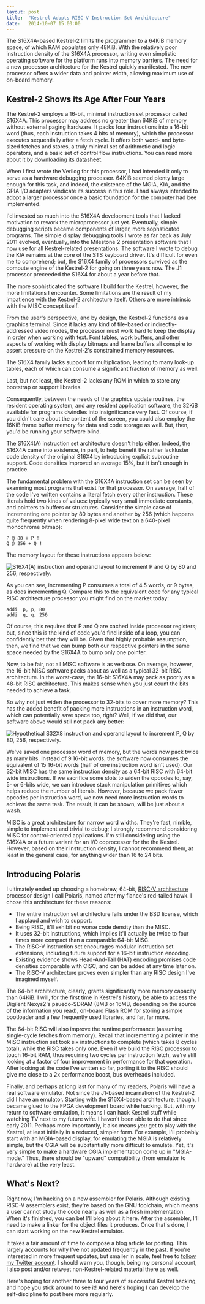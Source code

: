 ```yaml
---
layout: post
title:  "Kestrel Adopts RISC-V Instruction Set Architecture"
date:   2014-10-07 15:00:00
---
```


The S16X4A-based Kestrel-2 limits the programmer to a 64KiB memory space, of which RAM populates only 48KiB.
With the relatively poor instruction density of the S16X4A processor, writing even simplistic operating software for the platform runs into memory barriers.
The need for a new processor architecture for the Kestrel quickly manifested.
The new processor offers a wider data and pointer width, allowing maximum use of on-board memory.

## Kestrel-2 Shows its Age After Four Years

The Kestrel-2 employs a 16-bit, minimal instruction set processor called S16X4A.
This processor may address no greater than 64KiB of memory without external paging hardware.
It packs four instructions into a 16-bit word (thus, each instruction takes 4 bits of memory),
which the processor executes sequentially after a fetch cycle.
It offers both word- and byte-sized fetches and stores,
a truly minimal set of arithmetic and logic operators,
and a basic set of control flow instructions.
You can read more about it by [downloading its datasheet](https://github.com/KestrelComputer/kestrel/blob/master/cores/S16X4A/doc/datasheet.pdf).

When I first wrote the Verilog for this processor, I had intended it only to serve as a hardware debugging processor.
64KiB seemed plenty large enough for this task, and indeed, the existence of the MGIA, KIA, and the GPIA I/O adapters vindicate its success in this role.
I had always intended to adopt a larger processor once a basic foundation for the computer had bee implemented.

I'd invested so much into the S16X4A development tools that I lacked motivation to rework the microprocessor just yet.
Eventually, simple debugging scripts became components of larger, more sophsticated programs.
The simple display debugging tools I wrote as far back as July 2011 evolved, eventually, into the Milestone 2 presentation software that I now use for all Kestrel-related presentations.
The software I wrote to debug the KIA remains at the core of the STS keyboard driver.
It's difficult for even me to comprehend; but, the S16X4 family of processors survived as the compute engine of the Kestrel-2 for going on three years now.
The J1 processor preceeded the S16X4 for about a year before that.

The more sophisticated the software I build for the Kestrel, however, the more limitations I encounter.
Some limitations are the result of my impatience with the Kestrel-2 architecture itself.
Others are more intrinsic with the MISC concept itself.

From the user's perspective, and by design, the Kestrel-2 functions as a graphics terminal.
Since it lacks any kind of tile-based or indirectly-addressed video modes, the processor must work hard to keep the display in order when working with text.
Font tables, work buffers, and other aspects of working with display bitmaps and frame buffers all conspire to assert pressure on the Kestrel-2's constrained memory resources.

The S16X4 family lacks support for multiplication, leading to many look-up tables, each of which can consume a significant fraction of memory as well.

Last, but not least, the Kestrel-2 lacks any ROM in which to store any bootstrap or support libraries.

Consequently, between the needs of the graphics update routines, the resident operating system, and any resident application software,
the 32KiB available for programs dwindles into insignificance very fast.
Of course, if you didn't care about the content of the screen, you could also employ the 16KiB frame buffer memory for data and code storage as well.
But, then, you'd be running your software blind.

The S16X4(A) instruction set architecture doesn't help either.
Indeed, the S16X4A came into existence, in part, to help benefit the rather lackluster code density of the original S16X4 by introducing explicit subroutine support.
Code densities improved an average 15%, but it isn't enough in practice.

The fundamental problem with the S16X4A instruction set can be seen by examining most programs that exist for that processor.
On average, half of the code I've written contains a literal fetch every other instruction.
These literals hold two kinds of values: typically very small immediate constants, and pointers to buffers or structures.
Consider the simple case of incrementing one pointer by 80 bytes and another by 256 (which happens quite frequently when rendering 8-pixel wide text on a 640-pixel monochrome bitmap):

    P @ 80 + P !
    Q @ 256 + Q !

The memory layout for these instructions appears below:

![S16X4(A) instruction and operand layout to increment P and Q by 80 and 256, respectively.]({{site.baseurl}}/images/s16x4-ptr-inc.svg)

As you can see, incrementing P consumes a total of 4.5 words, or 9 bytes, as does incrementing Q.
Compare this to the equivalent code for any typical RISC architecture processor you might find on the market today:

    addi  p, p, 80
    addi  q, q, 256

Of course, this requires that P and Q are cached inside processor registers;
but, since this is the kind of code you'd find inside of a loop, you can confidently bet that they will be.
Given that highly probable assumption, then, we find that we can bump both our respective pointers in the same space needed by the S16X4A to bump only one pointer.

Now, to be fair, not all MISC software is as verbose.
On average, however, the 16-bit MISC software packs about as well as a typical 32-bit RISC architecture.
In the worst-case, the 16-bit S16X4A may pack as poorly as a 48-bit RISC architecture.
This makes sense when you just count the bits needed to achieve a task.

So why not just widen the processor to 32-bits to cover more memory?
This has the added benefit of packing more instructions in an instruction word, which can potentially save space too, right?
Well, if we did that, our software above would still not pack any better:

![Hypothetical S32X8 instruction and operand layout to increment P, Q by 80, 256, respectively.]({{site.baseurl}}/images/s32x8-ptr-inc.svg)

We've saved one processor word of memory, but the words now pack twice as many bits.
Instead of 9 16-bit words, the software now consumes the equivalent of 15 16-bit words (half of one instruction word isn't used).
Our 32-bit MISC has the same instruction density as a 64-bit RISC with 64-bit wide instructions.
If we sacrifice some slots to widen the opcodes to, say, 5- or 6-bits wide, we can introduce stack manipulation primitives which helps reduce the number of literals.
However, because we pack fewer opcodes per instruction word, we now need more instruction words to achieve the same task.
The result, it can be shown, will be just about a wash.

MISC is a great architecture for narrow word widths.
They're fast, nimble, simple to implement and trivial to debug; I strongly recommend considering MISC for control-oriented applications.
I'm still considering using the S16X4A or a future variant for an I/O coprocessor for the the Kestrel.
However, based on their instruction density, I cannot recommend them, at least in the general case, for anything wider than 16 to 24 bits.

## Introducing Polaris

I ultimately ended up choosing a homebrew, 64-bit, [RISC-V architecture](http://riscv.org) processor design I call Polaris, named after my fiance's red-tailed hawk.
I chose this architecture for these reasons:

* The entire instruction set architecture falls under the BSD license, which I applaud and wish to support.
* Being RISC, it'll exhibit no worse code density than the MISC.
* It uses 32-bit instructions, which implies it'll actually be twice to four times more compact than a comparable 64-bit MISC.
* The RISC-V instruction set encourages modular instruction set extensions, including future support for a 16-bit instruction encoding.
* Existing evidence shows Head-And-Tail (HAT) encoding promises code densities comparable with CISC, and can be added at any time later on.
* The RISC-V architecture proves even simpler than any RISC design I've imagined myself.

The 64-bit architecture, clearly, grants significantly more memory capacity than 64KiB.
I will, for the first time in Kestrel's history, be able to access the Digilent Nexys2's psuedo-SDRAM (8MB or 16MB, depending on the source of the information you read),
on-board Flash ROM for storing a simple bootloader and a few frequently used libraries,
and far, far more.

The 64-bit RISC will also improve the runtime performance (assuming single-cycle fetches from memory).
Recall that incrementing a pointer in the MISC instruction set took six instructions to complete (which takes 8 cycles total), while the RISC takes only one.
Even if we build the RISC processor to touch 16-bit RAM, thus requiring two cycles per instruction fetch, we're still looking at a factor of four improvement in performance for that operation.
After looking at the code I've written so far, porting it to the RISC should give me close to a 2x performance boost, bus overheads included.

Finally, and perhaps at long last for many of my readers, Polaris will have a real software emulator.
Not since the J1-based incarnation of the Kestrel-2 did I have an emulator.
Starting with the S16X4-based architecture, though, I became glued to the FPGA development board while hacking.
But, with my return to software emulation, it means I can hack Kestrel stuff while watching TV next to my future wife.
I haven't been able to do that since early 2011.
Perhaps more importantly, it also means *you* get to play with the Kestrel, at least initially in a reduced, simpler form.
For example, I'll probably start with an MGIA-based display, for emulating the MGIA is relatively simple, but the CGIA will be substantially more difficult to emulate.
Yet, it's very simple to make a hardware CGIA implementation come up in "MGIA-mode."
Thus, there should be "upward" compatibility (from emulator to hardware) at the very least.

## What's Next?

Right now, I'm hacking on a new assembler for Polaris.
Although existing RISC-V assemblers exist, they're based on the GNU toolchain, which means a user cannot study the code nearly as well as a fresh implementation.
When it's finished, you can bet I'll blog about it here.
After the assembler, I'll need to make a linker for the object files it produces.
Once that's done, I can start working on the new Kestrel emulator.

It takes a fair amount of time to compose a blog article for posting.
This largely accounts for why I've not updated frequently in the past.
If you're interested in more frequent updates, but smaller in scale, feel free to [follow my Twitter account](http://twitter.com/SamuelAFalvoII).
I should warn you, though, being my personal account, I also post and/or retweet non-Kestrel-related material there as well.

Here's hoping for another three to four years of successful Kestrel hacking, and hope you stick around to see it!
And here's hoping I can develop the self-discipline to post here more regularly.

